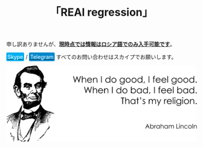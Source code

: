 ﻿---
layout: post-ea

group: 技術顧問
title: 「REAl regression」
meta: REAl regression。 この製品の販売から得られるすべての収入は、プロジェクト開発および慈善事業に使用されます。

logo: real_regression.svg
og: img/og-real-regression.jpg

order: 5

category: ea

lang: jp
ref: real_regression
---

申し訳ありませんが、**<a href="https://lincolnvirus.com/projects/ru/forex/real_regression.html" target="_blank">現時点では情報はロシア語でのみ入手可能です</a>**。

<a href="skype:chutkoy89?call" target="_blank"><span style="background-color:#00aff0; color:white; padding:3px; border-radius: 3px">Skype</span></a> / <a href="https://t.me/chutkoy" target="_blank"><span style="background-color:#0088cc; color:white; padding:3px; border-radius: 3px">Telegram</span></a> すべてのお問い合わせはスカイプでお願いします。</a>

<a data-fancybox="gallery" href="/img/programming/Lincoln.png"><img src="/img/programming/Lincoln.png" alt=""></a>
